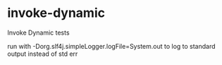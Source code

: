 # invoke-dynamic
Invoke Dynamic tests

run with -Dorg.slf4j.simpleLogger.logFile=System.out to log to standard output instead of std err
